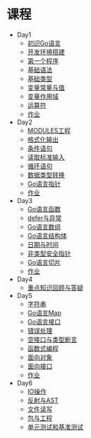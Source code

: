 # 课程

* Day1
  * [初识Go语言](./zh-cn/base/hello_go.md)
  * [开发环境搭建](./zh-cn/base/install.md)
  * [第一个程序](./zh-cn/base/hello_world.md)
  * [基础语法](./zh-cn/base/syntax.md)
  * [基础类型](./zh-cn/base/data_struct.md)
  * [变量常量与值](./zh-cn/base/var_value.md)
  * [变量作用域](./zh-cn/base/scope.md)
  * [运算符](./zh-cn/base/operate.md)
  * [作业](./day1/README.md)
* Day2
  * [MODULES工程](./zh-cn/base/modules.md)
  * [格式化输出](./zh-cn/base/fmt_out.md)
  * [条件语句](./zh-cn/base/if.md)
  * [读取标准输入](./zh-cn/base/fmt_in.md)
  * [循环语句](./zh-cn/base/for.md)
  * [数据类型转换](./zh-cn/base/strconv.md)
  * [Go语言指针](./zh-cn/base/pointer.md)
  * [作业](./day2/README.md)
* Day3
  * [Go语言函数](./zh-cn/base/func.md)
  * [defer与异常](./zh-cn/base/error.md)
  * [Go语言数组](./zh-cn/base/array.md)
  * [Go语言结构体](./zh-cn/base/struct.md)
  * [日期与时间](./zh-cn/base/time.md)
  * [非类型安全指针](./zh-cn/base/unsafe_pointer.md)
  * [Go语言切片](./zh-cn/base/slice.md)
  * [作业](./day3/README.md)
* Day4
  * [重点知识回顾与答疑](./day4/README.md)
* Day5
  * [字符串](./zh-cn/base/string.md)
  * [Go语言Map](./zh-cn/base/map.md)
  * [Go语言接口](./zh-cn/base/oop.md)
  * [错误处理](./zh-cn/base/oop.md)
  * [空接口与类型断言](./zh-cn/base/oop.md)
  * [函数式编程](./zh-cn/base/fp.md)
  * [面向对象](./zh-cn/base/oop.md)
  * [面向接口](./zh-cn/base/oop.md)
  * [作业](./day4/README.md)
* Day6
  * [IO操作](./zh-cn/base/oop.md)
  * [反射与AST](./zh-cn/base/oop.md)
  * [文件读写](./zh-cn/base/string.md)
  * [包与工程](./zh-cn/base/pkg.md)
  * [单元测试和基准测试](./zh-cn/base/func.md)


